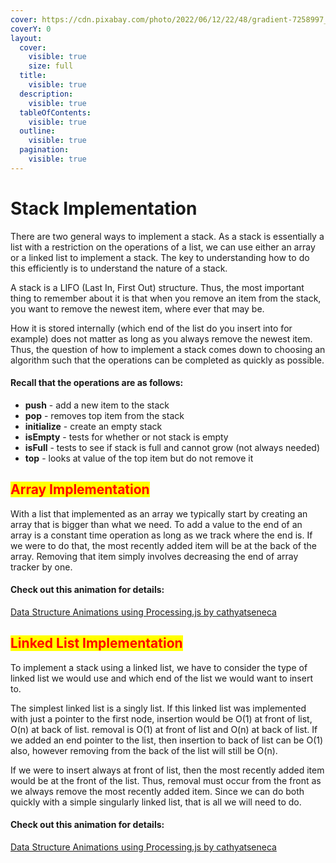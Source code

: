 ```yaml
---
cover: https://cdn.pixabay.com/photo/2022/06/12/22/48/gradient-7258997_960_720.png
coverY: 0
layout:
  cover:
    visible: true
    size: full
  title:
    visible: true
  description:
    visible: true
  tableOfContents:
    visible: true
  outline:
    visible: true
  pagination:
    visible: true
---
```


# Stack Implementation

There are two general ways to implement a stack. As a stack is essentially a list with a restriction on the operations of a list, we can use either an array or a linked list to implement a stack. The key to understanding how to do this efficiently is to understand the nature of a stack.

A stack is a LIFO (Last In, First Out) structure. Thus, the most important thing to remember about it is that when you remove an item from the stack, you want to remove the newest item, where ever that may be.&#x20;

How it is stored internally (which end of the list do you insert into for example) does not matter as long as you always remove the newest item. Thus, the question of how to implement a stack comes down to choosing an algorithm such that the operations can be completed as quickly as possible.

#### Recall that the operations are as follows:

* **push** - add a new item to the stack
* **pop** - removes top item from the stack
* **initialize** - create an empty stack
* **isEmpty** - tests for whether or not stack is empty
* **isFull** - tests to see if stack is full and cannot grow (not always needed)
* **top** - looks at value of the top item but do not remove it

## <mark style="color:red;">Array Implementation</mark> <a href="#array-implementation" id="array-implementation"></a>

With a list that implemented as an array we typically start by creating an array that is bigger than what we need. To add a value to the end of an array is a constant time operation as long as we track where the end is. If we were to do that, the most recently added item will be at the back of the array. Removing that item simply involves decreasing the end of array tracker by one.

#### Check out this animation for details:

[Data Structure Animations using Processing.js by cathyatseneca](http://cathyatseneca.github.io/DSAnim/web/arraystack.html)

## <mark style="color:red;">Linked List Implementation</mark> <a href="#linked-list-implementation" id="linked-list-implementation"></a>

To implement a stack using a linked list, we have to consider the type of linked list we would use and which end of the list we would want to insert to.

The simplest linked list is a singly list. If this linked list was implemented with just a pointer to the first node, insertion would be O(1) at front of list, O(n) at back of list. removal is O(1) at front of list and O(n) at back of list. If we added an end pointer to the list, then insertion to back of list can be O(1) also, however removing from the back of the list will still be O(n).

If we were to insert always at front of list, then the most recently added item would be at the front of the list. Thus, removal must occur from the front as we always remove the most recently added item. Since we can do both quickly with a simple singularly linked list, that is all we will need to do.

#### Check out this animation for details:

[Data Structure Animations using Processing.js by cathyatseneca](http://cathyatseneca.github.io/DSAnim/web/llstack.html)
